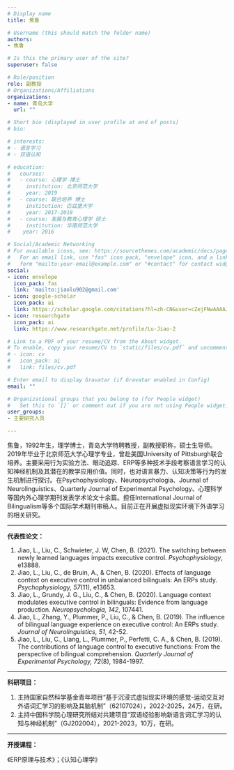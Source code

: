 ```yaml
---
# Display name
title: 焦鲁

# Username (this should match the folder name)
authors:
- 焦鲁

# Is this the primary user of the site?
superuser: false

# Role/position
role: 副教授
# Organizations/Affiliations
organizations:
- name: 青岛大学
  url: ""

# Short bio (displayed in user profile at end of posts)
# bio: 

# interests:
# - 语言学习
# - 双语认知

# education:
#   courses:
#   - course: 心理学 博士
#     institution: 北京师范大学
#     year: 2019
#   - course: 联合培养 博士
#     institution: 匹兹堡大学 
#     year: 2017-2018
#   - course: 发展与教育心理学 硕士
#     institution: 华南师范大学
#    year: 2016

# Social/Academic Networking
# For available icons, see: https://sourcethemes.com/academic/docs/page-builder/#icons
#   For an email link, use "fas" icon pack, "envelope" icon, and a link in the
#   form "mailto:your-email@example.com" or "#contact" for contact widget.
social:
- icon: envelope
  icon_pack: fas
  link: 'mailto:jiaolu902@gmail.com'
- icon: google-scholar
  icon_pack: ai
  link: https://scholar.google.com/citations?hl=zh-CN&user=cZejFNwAAAAJ
- icon: researchgate
  icon_pack: ai
  link: https://www.researchgate.net/profile/Lu-Jiao-2

# Link to a PDF of your resume/CV from the About widget.
# To enable, copy your resume/CV to `static/files/cv.pdf` and uncomment the lines below.
# - icon: cv
#   icon_pack: ai
#   link: files/cv.pdf

# Enter email to display Gravatar (if Gravatar enabled in Config)
email: ""

# Organizational groups that you belong to (for People widget)
#   Set this to `[]` or comment out if you are not using People widget.
user_groups:
- 主要研究人员

---
```


焦鲁，1992年生，理学博士，青岛大学特聘教授，副教授职称，硕士生导师。2019年毕业于北京师范大学心理学专业，曾赴美国University of Pittsburgh联合培养。主要采用行为实验方法、眼动追踪、ERP等多种技术手段考察语言学习的认知神经机制及其潜在的教学应用价值。同时，也对语言暴力、认知决策等行为的发生机制进行探讨。在Psychophysiology、Neuropsychologia、Journal of Neurolinguistics、Quarterly Journal of Experimental Psychology、心理科学等国内外心理学期刊发表学术论文十余篇。担任International Journal of Bilingualism等多个国际学术期刊审稿人。目前正在开展虚拟现实环境下外语学习的相关研究。

---
**代表性论文：**
1. Jiao, L., Liu, C., Schwieter, J. W, Chen, B. (2021). The switching between newly learned languages impacts executive control. _Psychophysiology_, e13888.
2. Jiao, L., Liu, C., de Bruin, A., & Chen, B. (2020). Effects of language context on executive control in unbalanced bilinguals: An ERPs study. _Psychophysiology, 57_(11), e13653.
3. Jiao, L., Grundy, J. G., Liu, C., & Chen, B. (2020). Language context modulates executive control in bilinguals: Evidence from language production. _Neuropsychologia, 142_, 107441.
4. Jiao, L., Zhang, Y., Plummer, P., Liu, C., & Chen, B. (2019). The influence of bilingual language experience on executive control: An ERPs study. _Journal of Neurolinguistics, 51_, 42-52.
5. Jiao, L., Liu, C., Liang, L., Plummer, P., Perfetti, C. A., & Chen, B. (2019). The contributions of language control to executive functions: From the perspective of bilingual comprehension. _Quarterly Journal of Experimental Psychology, 72_(8), 1984-1997.

---
**科研项目：**
1. 主持国家自然科学基金青年项目“基于沉浸式虚拟现实环境的感觉-运动交互对外语词汇学习的影响及其脑机制”（62107024），2022-2025，24万，在研。
2. 主持中国科学院心理研究所结对共建项目“双语经验影响新语言词汇学习的认知与神经机制”（GJ202004），2021-2023，10万，在研。

---
**开授课程：**

《ERP原理与技术》；《认知心理学》
